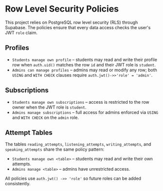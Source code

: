 # Row Level Security Policies

This project relies on PostgreSQL row level security (RLS) through Supabase. The policies ensure that every data access checks the user's JWT `role` claim.

## Profiles
- `Students manage own profile` – students may read and write their profile row when `auth.uid()` matches the row `id` and their JWT role is `student`.
- `Admins can manage profiles` – admins may read or modify any row; both `USING` and `WITH CHECK` clauses require `auth.jwt()->>'role' = 'admin'`.

## Subscriptions
- `Students manage own subscriptions` – access is restricted to the row owner when the JWT role is `student`.
- `Admins manage subscriptions` – full access for admins enforced via `USING` and `WITH CHECK` on the `admin` role.

## Attempt Tables
The tables `reading_attempts`, `listening_attempts`, `writing_attempts`, and `speaking_attempts` share the same policy pattern:
- `Students manage own <table>` – students may read and write their own attempts.
- `Admins manage <table>` – admins have unrestricted access.

All policies use `auth.jwt() ->> 'role'` so future roles can be added consistently.
